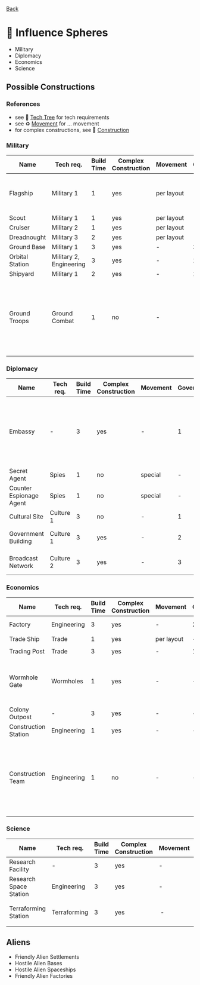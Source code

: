 [Back](https://github.com/haslo/space4x/blob/master/readme.md)

# :gem: Influence Spheres

* Military
* Diplomacy
* Economics
* Science

## Possible Constructions

### References

* see :satellite: [Tech Tree](https://github.com/haslo/space4x/blob/master/tech_tree.md) for tech requirements
* see :recycle: [Movement](https://github.com/haslo/space4x/blob/master/movement.md) for ... movement
* for complex constructions, see :construction: [Construction](https://github.com/haslo/space4x/blob/master/construction.md)

### Military

| Name | Tech req. | Build Time | Complex Construction | Movement | Government | Science | Special Rules |
|---|---|---|---|---|---|---|---|
| Flagship | Military 1 | 1 | yes | per layout | - | - | get one for free at start of game, only one per player |
| Scout | Military 1 | 1 | yes | per layout | - | - | - |
| Cruiser | Military 2 | 1 | yes | per layout | - | - | - |
| Dreadnought | Military 3 | 2 | yes | per layout | - | - | - |
| Ground Base | Military 1 | 3 | yes | - | 3 | - | - |
| Orbital Station | Military 2, Engineering | 3 | yes | - | 1 | - | only one per hex |
| Shipyard | Military 1 | 2 | yes | - | 1 | - | - |
| Ground Troops | Ground Combat | 1 | no | - | - | - | 1 life support unit allows 1 ground troop (or construction team) to move with / through a ship |

### Diplomacy

| Name | Tech req. | Build Time | Complex Construction | Movement | Government | Science | Special Rules |
|---|---|---|---|---|---|---|---|
| Embassy | - | 3 | yes | - | 1 | - | only one per player and planet not under player's control |
| Secret Agent | Spies | 1 | no | special | - | - | - |
| Counter Espionage Agent | Spies | 1 | no | special | - | - | - |
| Cultural Site | Culture 1 | 3 | no | - | 1 | - | - |
| Government Building | Culture 1 | 3 | yes | - | 2 | - | only one per hex |
| Broadcast Network | Culture 2 | 3 | yes | - | 3 | - | only one per hex |

### Economics

| Name | Tech req. | Build Time | Complex Construction | Movement | Government | Science | Special Rules |
|---|---|---|---|---|---|---|---|
| Factory | Engineering | 3 | yes | - | 2 | - | see :construction: [Construction](https://github.com/haslo/space4x/blob/master/construction.md) |
| Trade Ship | Trade | 1 | yes | per layout | - | - | see :moneybag: [Trade](https://github.com/haslo/space4x/blob/master/trade.md) |
| Trading Post | Trade | 3 | yes | - | 1 | - | see :moneybag: [Trade](https://github.com/haslo/space4x/blob/master/trade.md) |
| Wormhole Gate | Wormholes | 1 | yes | - | - | - | matching gates (A, B, C, ...) enable movement as if adjacent |
| Colony Outpost | - | 3 | yes | - | -  | 1 | - |
| Construction Station | Engineering | 1 | yes | - | -  | - | - |
| Construction Team | Engineering | 1 | no | - | - | - | 1 life support unit allows 1 construction team (or ground troop) to move with / through a ship |

### Science

| Name | Tech req. | Build Time | Complex Construction | Movement | Government | Science | Special Rules |
|---|---|---|---|---|---|---|---|
| Research Facility | - | 3 | yes | - | 2 | 3 | - |
| Research Space Station | Engineering | 3 | yes | - | 1 | 3 | - |
| Terraforming Station | Terraforming | 3 | yes | - | - | - | terraforming, see :earth_africa: [Planets](https://github.com/haslo/space4x/blob/master/planets.md) |

## Aliens

* Friendly Alien Settlements
* Hostile Alien Bases
* Hostile Alien Spaceships
* Friendly Alien Factories
